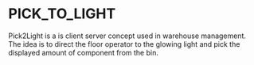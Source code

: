 # PICK_TO_LIGHT
Pick2Light is a is client server concept used in warehouse management. The idea is to direct the floor operator to the glowing light and pick the displayed amount of component from the bin.
